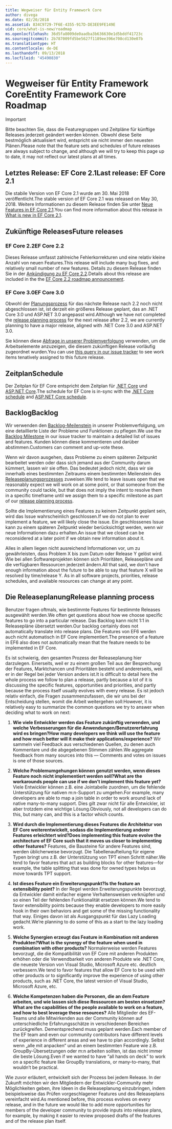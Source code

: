 ```yaml
---
title: Wegweiser für Entity Framework Core
author: divega
ms.date: 02/20/2018
ms.assetid: 834C9729-7F6E-4355-917D-DE3EE9FE149E
uid: core/what-is-new/roadmap
ms.openlocfilehash: 36d5fa8009de0aadba3b636630e1d5bddf41723c
ms.sourcegitcommit: 2b787009fd5be5627f1189ee396e708cd130e07b
ms.translationtype: HT
ms.contentlocale: de-DE
ms.lasthandoff: 09/13/2018
ms.locfileid: "45490830"
---
```

# <a name="entity-framework-core-roadmap"></a><span data-ttu-id="98523-102">Wegweiser für Entity Framework Core</span><span class="sxs-lookup"><span data-stu-id="98523-102">Entity Framework Core Roadmap</span></span>

> [!IMPORTANT]
> <span data-ttu-id="98523-103">Bitte beachten Sie, dass die Featuregruppen und Zeitpläne für künftige Releases jederzeit geändert werden können. Obwohl diese Seite bestmöglich aktualisiert wird, entspricht sie nicht immer den neuesten Plänen.</span><span class="sxs-lookup"><span data-stu-id="98523-103">Please note that the feature sets and schedules of future releases are always subject to change, and although we will try to keep this page up to date, it may not reflect our latest plans at all times.</span></span>

## <a name="last-release-ef-core-21"></a><span data-ttu-id="98523-104">Letztes Release: EF Core 2.1</span><span class="sxs-lookup"><span data-stu-id="98523-104">Last release: EF Core 2.1</span></span>

<span data-ttu-id="98523-105">Die stabile Version von EF Core 2.1 wurde am 30. Mai 2018 veröffentlicht.</span><span class="sxs-lookup"><span data-stu-id="98523-105">The stable version of EF Core 2.1 was released on May 30, 2018.</span></span> <span data-ttu-id="98523-106">Weitere Informationen zu diesem Release finden Sie unter [Neue Features in EF Core 2.1](xref:core/what-is-new/ef-core-2.1).</span><span class="sxs-lookup"><span data-stu-id="98523-106">You can find more information about this release in [What is new in EF Core 2.1](xref:core/what-is-new/ef-core-2.1).</span></span>

## <a name="future-releases"></a><span data-ttu-id="98523-107">Zukünftige Releases</span><span class="sxs-lookup"><span data-stu-id="98523-107">Future releases</span></span>

### <a name="ef-core-22"></a><span data-ttu-id="98523-108">EF Core 2.2</span><span class="sxs-lookup"><span data-stu-id="98523-108">EF Core 2.2</span></span>

<span data-ttu-id="98523-109">Dieses Release umfasst zahlreiche Fehlerkorrekturen und eine relativ kleine Anzahl von neuen Features.</span><span class="sxs-lookup"><span data-stu-id="98523-109">This release will include many bug fixes, and relatively small number of new features.</span></span> <span data-ttu-id="98523-110">Details zu diesem Release finden Sie in der [Ankündigung zu EF Core 2.2](https://github.com/aspnet/Announcements/issues/308).</span><span class="sxs-lookup"><span data-stu-id="98523-110">Details about this release are included in the the [EF Core 2.2 roadmap announcement](https://github.com/aspnet/Announcements/issues/308).</span></span> 

### <a name="ef-core-30"></a><span data-ttu-id="98523-111">EF Core 3.0</span><span class="sxs-lookup"><span data-stu-id="98523-111">EF Core 3.0</span></span>

<span data-ttu-id="98523-112">Obwohl der [Planungsprozess](#release-planning-process) für das nächste Release nach 2.2 noch nicht abgeschlossen ist, ist derzeit ein größeres Release geplant, das an .NET Core 3.0 und ASP.NET 3.0 angepasst wird.</span><span class="sxs-lookup"><span data-stu-id="98523-112">Although we have not completed the [release planning process](#release-planning-process) for the next release after 2.2, we are currently planning to have a major release, aligned with .NET Core 3.0 and ASP.NET 3.0.</span></span> 

<span data-ttu-id="98523-113">Sie können diese [Abfrage in unserer Problemverfolgung](https://github.com/aspnet/EntityFrameworkCore/issues?q=is%3Aopen+is%3Aissue+milestone%3A3.0.0+sort%3Areactions-%2B1-desc) verwenden, um die Arbeitselemente anzuzeigen, die diesem zukünftigen Release vorläufig zugeordnet wurden.</span><span class="sxs-lookup"><span data-stu-id="98523-113">You can use [this query in our issue tracker](https://github.com/aspnet/EntityFrameworkCore/issues?q=is%3Aopen+is%3Aissue+milestone%3A3.0.0+sort%3Areactions-%2B1-desc) to see work items tenatively assigned to this future release.</span></span>

## <a name="schedule"></a><span data-ttu-id="98523-114">Zeitplan</span><span class="sxs-lookup"><span data-stu-id="98523-114">Schedule</span></span>

<span data-ttu-id="98523-115">Der Zeitplan für EF Core entspricht dem Zeitplan für [.NET Core](https://github.com/dotnet/core/blob/master/roadmap.md) und [ASP.NET Core](https://github.com/aspnet/Home/wiki/Roadmap).</span><span class="sxs-lookup"><span data-stu-id="98523-115">The schedule for EF Core is in-sync with the [.NET Core schedule](https://github.com/dotnet/core/blob/master/roadmap.md) and [ASP.NET Core schedule](https://github.com/aspnet/Home/wiki/Roadmap).</span></span>

## <a name="backlog"></a><span data-ttu-id="98523-116">Backlog</span><span class="sxs-lookup"><span data-stu-id="98523-116">Backlog</span></span>

<span data-ttu-id="98523-117">Wir verwenden den [Backlog-Meilenstein](https://github.com/aspnet/EntityFrameworkCore/issues?q=is%3Aopen+is%3Aissue+milestone%3ABacklog+sort%3Areactions-%2B1-desc) in unserer Problemverfolgung, um eine detaillierte Liste der Probleme und Funktionen zu pflegen.</span><span class="sxs-lookup"><span data-stu-id="98523-117">We use the [Backlog Milestone](https://github.com/aspnet/EntityFrameworkCore/issues?q=is%3Aopen+is%3Aissue+milestone%3ABacklog+sort%3Areactions-%2B1-desc) in our issue tracker to maintain a detailed list of issues and features.</span></span> <span data-ttu-id="98523-118">Kunden können diese kommentieren und darüber abstimmen.</span><span class="sxs-lookup"><span data-stu-id="98523-118">Customers can comment and up-vote these.</span></span>

<span data-ttu-id="98523-119">Wenn wir davon ausgehen, dass Probleme zu einem späteren Zeitpunkt bearbeitet werden oder dass sich jemand aus der Community darum kümmert, lassen wir sie offen. Das bedeutet jedoch nicht, dass wir sie innerhalb eines bestimmten Zeitraums einem bestimmten Meilenstein des [Releaseplanungsprozesses](#release-planning-process) zuweisen.</span><span class="sxs-lookup"><span data-stu-id="98523-119">We tend to leave issues open that we reasonably expect we will work on at some point, or that someone from the community could tackle, but that does not imply the intent to resolve them in a specific timeframe until we assign them to a specific milestone as part of our [release planning process](#release-planning-process).</span></span>

<span data-ttu-id="98523-120">Sollte die Implementierung eines Features zu keinem Zeitpunkt geplant sein, wird das Issue wahrscheinlich geschlossen.</span><span class="sxs-lookup"><span data-stu-id="98523-120">If we do not plan to ever implement a feature, we will likely close the issue.</span></span> <span data-ttu-id="98523-121">Ein geschlossenes Issue kann zu einem späteren Zeitpunkt wieder berücksichtigt werden, wenn wir neue Informationen dazu erhalten.</span><span class="sxs-lookup"><span data-stu-id="98523-121">An issue that we closed can be reconsidered at a later point if we obtain new information about it.</span></span>

<span data-ttu-id="98523-122">Alles in allem liegen nicht ausreichend Informationen vor, um zu gewährleisten, dass Problem X bis zum Datum oder Release Y gelöst wird. Wie bei allen Softwareprojekten können sich Prioritäten, Releasepläne und die verfügbaren Ressourcen jederzeit ändern.</span><span class="sxs-lookup"><span data-stu-id="98523-122">All that said, we don’t have enough information about the future to be able to say that feature X will be resolved by time/release Y. As in all software projects, priorities, release schedules, and available resources can change at any point.</span></span>

## <a name="release-planning-process"></a><span data-ttu-id="98523-123">Die Releaseplanung</span><span class="sxs-lookup"><span data-stu-id="98523-123">Release planning process</span></span>

<span data-ttu-id="98523-124">Benutzer fragen oftmals, wie bestimmte Features für bestimmte Releases ausgewählt werden.</span><span class="sxs-lookup"><span data-stu-id="98523-124">We often get questions about how we choose specific features to go into a particular release.</span></span> <span data-ttu-id="98523-125">Das Backlog kann nicht 1:1 in Releasepläne übersetzt werden.</span><span class="sxs-lookup"><span data-stu-id="98523-125">Our backlog certainly does not automatically translate into release plans.</span></span> <span data-ttu-id="98523-126">Die Features von EF6 werden auch nicht automatisch in EF Core implementiert.</span><span class="sxs-lookup"><span data-stu-id="98523-126">The presence of a feature in EF6 also does not automatically mean that the feature needs to be implemented in EF Core.</span></span>

<span data-ttu-id="98523-127">Es ist schwierig, den gesamten Prozess der Releaseplanung hier darzulegen. Einerseits, weil er zu einem großen Teil aus der Besprechung der Features, Marktchancen und Prioritäten besteht und andererseits, weil er in der Regel bei jeder Version anders ist.</span><span class="sxs-lookup"><span data-stu-id="98523-127">It is difficult to detail here the whole process we follow to plan a release, partly because a lot of it is discussing the specific features, opportunities and priorities, and partly because the process itself usually evolves with every release.</span></span> <span data-ttu-id="98523-128">Es ist jedoch relativ einfach, die Fragen zusammenzufassen, die wir uns bei der Entscheidung stellen, womit die Arbeit weitergehen soll:</span><span class="sxs-lookup"><span data-stu-id="98523-128">However, it is relatively easy to summarize the common questions we try to answer when deciding what to work on next:</span></span>

1. <span data-ttu-id="98523-129">**Wie viele Entwickler werden das Feature zukünftig verwenden, und welche Verbesserungen für die Anwendungen/Benutzererfahrung wird es bringen?**</span><span class="sxs-lookup"><span data-stu-id="98523-129">**How many developers we think will use the feature and how much better will it make their applications/experience?**</span></span> <span data-ttu-id="98523-130">Wir sammeln viel Feedback aus verschiedenen Quellen, zu denen auch Kommentare und die abgegebenen Stimmen zählen.</span><span class="sxs-lookup"><span data-stu-id="98523-130">We aggregate feedback from many sources into this — Comments and votes on issues is one of those sources.</span></span>

2. <span data-ttu-id="98523-131">**Welche Problemumgehungen können genutzt werden, wenn dieses Feature noch nicht implementiert werden soll?**</span><span class="sxs-lookup"><span data-stu-id="98523-131">**What are the workarounds people can use if we don’t implement this feature yet?**</span></span> <span data-ttu-id="98523-132">Viele Entwickler können z.B. eine Jointabelle zuordnen, um die fehlende Unterstützung für nativen m:n-Support zu umgehen.</span><span class="sxs-lookup"><span data-stu-id="98523-132">For example, many developers are able to map a join table in order to work around lack of native many-to-many support.</span></span> <span data-ttu-id="98523-133">Dies gilt zwar nicht für alle Entwickler, ist aber trotzdem eine wichtige Lösung.</span><span class="sxs-lookup"><span data-stu-id="98523-133">Obviously, not all developers can do this, but many can, and this is a factor which counts.</span></span>

3. <span data-ttu-id="98523-134">**Wird durch die Implementierung dieses Features die Architektur von EF Core weiterentwickelt, sodass die Implementierung anderer Features erleichtert wird?**</span><span class="sxs-lookup"><span data-stu-id="98523-134">**Does implementing this feature evolve the architecture of EF Core such that it moves us closer to implementing other features?**</span></span> <span data-ttu-id="98523-135">Features, die Bausteine für andere Features sind, werden üblicherweise bevorzugt. Die Tabellenaufteilung für eigene Typen bringt uns z.B. der Unterstützung von TPT einen Schritt näher.</span><span class="sxs-lookup"><span data-stu-id="98523-135">We tend to favor features that act as building blocks for other features—for example, the table splitting that was done for owned types helps us move towards TPT support.</span></span>

4. <span data-ttu-id="98523-136">**Ist dieses Feature ein Erweiterungspunkt?**</span><span class="sxs-lookup"><span data-stu-id="98523-136">**Is the feature an extensibility point?**</span></span> <span data-ttu-id="98523-137">In der Regel werden Erweiterungspunkte bevorzugt, da Entwickler damit einfacher eigene Verhaltensweisen verknüpfen und so einen Teil der fehlenden Funktionalität ersetzen können.</span><span class="sxs-lookup"><span data-stu-id="98523-137">We tend to favor extensibility points because they enable developers to more easily hook in their own behaviors and get some of the missing functionality that way.</span></span> <span data-ttu-id="98523-138">Einiges davon ist als Ausgangspunkt für das Lazy Loading gedacht.</span><span class="sxs-lookup"><span data-stu-id="98523-138">We’re planning to do some of this as a start to the lazy loading work.</span></span>

5. <span data-ttu-id="98523-139">**Welche Synergien erzeugt das Feature in Kombination mit anderen Produkten?**</span><span class="sxs-lookup"><span data-stu-id="98523-139">**What is the synergy of the feature when used in combination with other products?**</span></span> <span data-ttu-id="98523-140">Normalerweise werden Features bevorzugt, die die Kompatibilität von EF Core mit anderen Produkten erhöhen oder die Verwendbarkeit von anderen Produkte wie .NET Core, die neueste Version von Visual Studio, Microsoft Azure etc. deutlich verbessern.</span><span class="sxs-lookup"><span data-stu-id="98523-140">We tend to favor features that allow EF Core to be used with other products or to significantly improve the experience of using other products, such as .NET Core, the latest version of Visual Studio, Microsoft Azure, etc.</span></span>

6. <span data-ttu-id="98523-141">**Welche Kompetenzen haben die Personen, die an dem Feature arbeiten, und wie lassen sich diese Ressourcen am besten einsetzen?**</span><span class="sxs-lookup"><span data-stu-id="98523-141">**What are the capabilities of the people available to work on a feature, and how to best leverage these resources?**</span></span> <span data-ttu-id="98523-142">Alle Mitglieder des EF-Teams und alle Mitwirkenden aus der Community können auf unterschiedliche Erfahrungsschätze in verschiedenen Bereichen zurückgreifen. Dementsprechend muss geplant werden.</span><span class="sxs-lookup"><span data-stu-id="98523-142">Each member of the EF team and even our community contributors have different levels of experience in different areas and we have to plan accordingly.</span></span> <span data-ttu-id="98523-143">Selbst wenn „alle mit anpacken“ und an einem bestimmten Feature wie z.B. GroupBy-Übersetzungen oder m:n arbeiten sollten, ist das nicht immer die beste Lösung.</span><span class="sxs-lookup"><span data-stu-id="98523-143">Even if we wanted to have “all hands on deck” to work on a specific feature like GroupBy translations, or many-to-many, that wouldn’t be practical.</span></span>

<span data-ttu-id="98523-144">Wie zuvor erläutert, entwickelt sich der Prozess bei jedem Release. In der Zukunft möchten wir den Mitgliedern der Entwickler-Community mehr Möglichkeiten geben, ihre Ideen in die Releaseplanung einzubringen, indem beispielsweise das Prüfen vorgeschlagener Features und des Releaseplans vereinfacht wird.</span><span class="sxs-lookup"><span data-stu-id="98523-144">As mentioned before, this process evolves on every release, and in the future we would like to add more opportunities for members of the developer community to provide inputs into release plans, for example, by making it easier to review proposed drafts of the features and of the release plan itself.</span></span>
